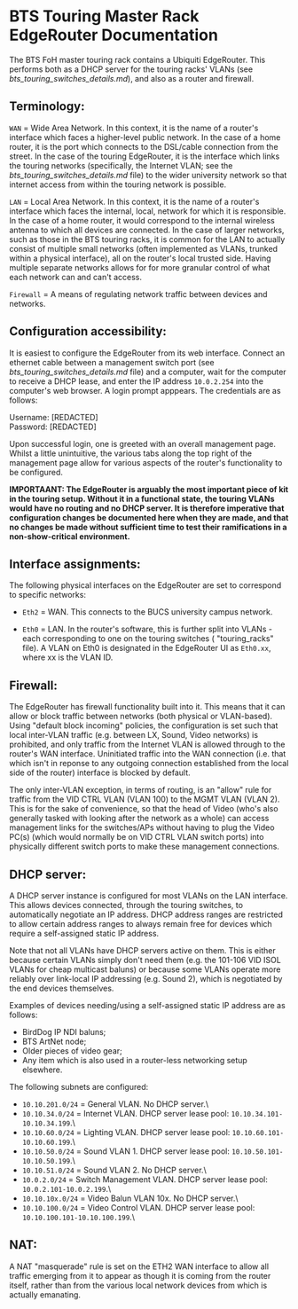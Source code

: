 BTS Touring Master Rack EdgeRouter Documentation
================================================

The BTS FoH master touring rack contains a Ubiquiti EdgeRouter. This performs both as a DHCP server for the touring racks' VLANs (see _bts_touring_switches_details.md_),
and also as a router and firewall.

Terminology:
------------

`WAN` =   Wide Area Network. In this context, it is the name of a router's interface which faces a higher-level public network. In the case of a home router, it is the
          port which connects to the DSL/cable connection from the street. In the case of the touring EdgeRouter, it is the interface which links the
          touring networks (specifically, the Internet VLAN; see the _bts_touring_switches_details.md_ file) to the wider university network so that
          internet access from within the touring network is possible.
          
`LAN` = Local Area Network. In this context, it is the name of a router's interface which faces the internal, local, network for which it is responsible. In the case
        of a home router, it would correspond to the internal wireless antenna to which all devices are connected. In the case of larger networks,
        such as those in the BTS touring racks, it is common for the LAN to actually consist of multiple small networks (often implemented as
        VLANs, trunked within a physical interface), all on the router's
        local trusted side. Having multiple separate networks allows for for more granular control of what each network can and can't access.
        
`Firewall`  = A means of regulating network traffic between devices and networks.

Configuration accessibility:
----------------------------

It is easiest to configure the EdgeRouter from its web interface. Connect an ethernet cable between a management switch port (see _bts_touring_switches_details.md_ file)
and a computer, wait for the computer to receive a DHCP lease, and enter the IP address `10.0.2.254` into the computer's web browser. A login prompt apppears. The credentials are as follows:

Username: [REDACTED]\
Password: [REDACTED]

Upon successful login, one is greeted with an overall management page. Whilst a little unintuitive, the various tabs along the top right 
of the management page allow for various aspects of the router's functionality to be configured.

**IMPORTAANT: The EdgeRouter is arguably the most important piece of kit in the touring setup. Without it in a functional state, the touring VLANs
would have no routing and no DHCP server. It is therefore imperative that configuration changes be documented here when they are made, and that 
no changes be made without sufficient time to test their ramifications in a non-show-critical environment.**

Interface assignments:
----------------------

The following physical interfaces on the EdgeRouter are set to correspond to specific networks:

- `Eth2`  = WAN. This connects to the BUCS university campus network.

- `Eth0`  = LAN. In the router's software, this is further split into VLANs - each corresponding to one on the touring switches ( "touring_racks"
            file). A VLAN on Eth0 is designated in the EdgeRouter UI as `Eth0.xx`, where xx is the VLAN ID.

Firewall:
---------

The EdgeRouter has firewall functionality built into it. This means that it can allow or block traffic between networks (both physical or VLAN-based).
Using "default block incoming" policies, the configuration is set such that local inter-VLAN traffic (e.g. between LX, Sound, Video networks) is 
prohibited, and only traffic from the Internet VLAN is allowed through to the router's WAN interface. Uninitiated traffic into the WAN connection 
(i.e. that which isn't in reponse to any outgoing connection established from the local side of the router) interface is blocked by default.

The only inter-VLAN exception, in terms of routing, is an "allow" rule for traffic from the VID CTRL VLAN (VLAN 100) to the MGMT VLAN (VLAN 2). This
is for the sake of convenience, so that the head of Video (who's also generally tasked with looking after the network as a whole) can access management
links for the switches/APs without having to plug the Video PC(s) (which would normally be on VID CTRL VLAN switch ports) into physically different 
switch ports to make these management connections.

DHCP server:
------------

A DHCP server instance is configured for most VLANs on the LAN interface. This allows devices connected, through the touring switches, to automatically
negotiate an IP address. DHCP address ranges are restricted to allow certain address ranges to always remain free for devices which require a self-assigned
static IP address.

Note that not all VLANs have DHCP servers active on them. This is either because certain VLANs simply don't need them (e.g. the 101-106 VID ISOL VLANs 
for cheap multicast baluns) or because some VLANs operate more reliably over link-local IP addressing (e.g. Sound 2), which is negotiated by the end 
devices themselves.

Examples of devices needing/using a self-assigned static IP address are as follows:

- BirdDog IP NDI baluns;
- BTS ArtNet node;
- Older pieces of video gear;
- Any item which is also used in a router-less networking setup elsewhere.

The following subnets are configured:

- `10.10.201.0/24`  = General VLAN. No DHCP server.\
- `10.10.34.0/24`   = Internet VLAN. DHCP server lease pool: `10.10.34.101-10.10.34.199`.\
- `10.10.60.0/24`   = Lighting VLAN. DHCP server lease pool: `10.10.60.101-10.10.60.199`.\
- `10.10.50.0/24`   = Sound VLAN 1. DHCP server lease pool: `10.10.50.101-10.10.50.199`.\
- `10.10.51.0/24`   = Sound VLAN 2. No DHCP server.\
- `10.0.2.0/24`     = Switch Management VLAN. DHCP server lease pool: `10.0.2.101-10.0.2.199`.\
- `10.10.10x.0/24`  = Video Balun VLAN 10x. No DHCP server.\
- `10.10.100.0/24`  = Video Control VLAN. DHCP server lease pool: `10.10.100.101-10.10.100.199`.\

NAT:
----

A NAT "masquerade" rule is set on the ETH2 WAN interface to allow all traffic emerging from it to appear as though it is coming from the router itself,
rather than from the various local network devices from which is actually emanating.
